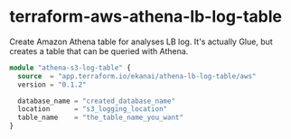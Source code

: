 # terraform-aws-athena-lb-log-table

Create Amazon Athena table for analyses LB log.
It's actually Glue, but creates a table that can be queried with Athena.

```terraform
module "athena-s3-log-table" {
  source  = "app.terraform.io/ekanai/athena-lb-log-table/aws"
  version = "0.1.2"

  database_name = "created_database_name"
  location      = "s3_logging_location"
  table_name    = "the_table_name_you_want"
}
```
